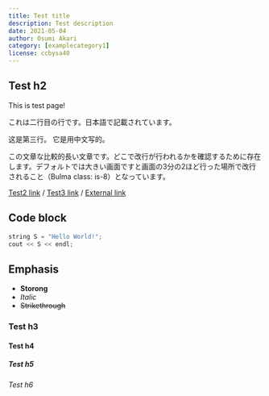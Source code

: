 ```yaml
---
title: Test title
description: Test description
date: 2021-05-04
author: Osumi Akari
category: [examplecategory1]
license: ccbysa40
---
```


## Test h2

This is test page!

これは二行目の行です。日本語で記載されています。

这是第三行。 它是用中文写的。

この文章な比較的長い文章です。どこで改行が行われるかを確認するために存在します。デフォルトでは大きい画面ですと画面の3分の2ほど行った場所で改行されること（Bulma class: is-8）となっています。

[Test2 link](./test2) / [Test3 link](./test3) / [External link](https://github.com/Osumi-Akari/nuxtblog-miller)

## Code block
```cpp
string S = "Hello World!";
cout << S << endl;
```

## Emphasis
* **Storong**
* *Italic*
* ~~Strikethrough~~

### Test h3
#### Test h4
##### Test h5
###### Test h6